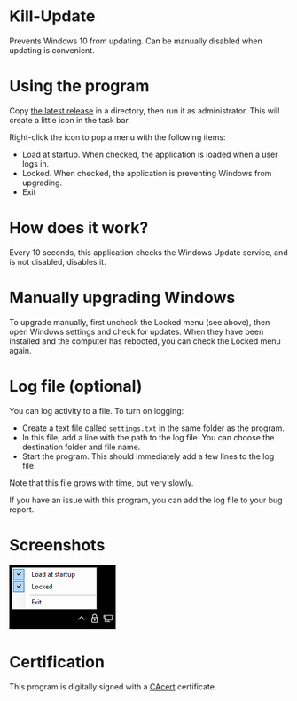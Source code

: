 # Kill-Update
Prevents Windows 10 from updating. Can be manually disabled when updating is convenient.

# Using the program
Copy [the latest release](https://github.com/dlebansais/Kill-Update/releases/download/v1.0.90/KillUpdate.exe) in a directory, then run it as administrator. This will create a little icon in the task bar.

Right-click the icon to pop a menu with the following items:

- Load at startup. When checked, the application is loaded when a user logs in.
- Locked. When checked, the application is preventing Windows from upgrading.
- Exit

# How does it work?
Every 10 seconds, this application checks the Windows Update service, and is not disabled, disables it.

# Manually upgrading Windows
To upgrade manually, first uncheck the Locked menu (see above), then open Windows settings and check for updates. When they have been installed and the computer has rebooted, you can check the Locked menu again.

# Log file (optional)

You can log activity to a file. To turn on logging:

+ Create a text file called `settings.txt` in the same folder as the program.
+ In this file, add a line with the path to the log file. You can choose the destination folder and file name.
+ Start the program. This should immediately add a few lines to the log file.

Note that this file grows with time, but very slowly.

If you have an issue with this program, you can add the log file to your bug report.

# Screenshots

![Menu](/Screenshots/Menu.png?raw=true "The app menu")

# Certification
This program is digitally signed with a [CAcert](https://www.cacert.org/) certificate.
